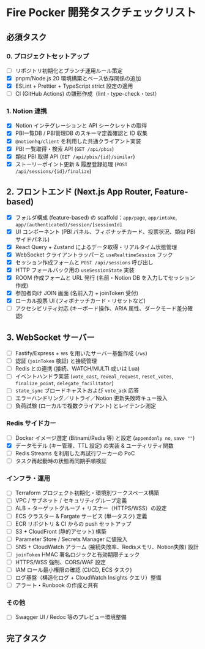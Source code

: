 # Fire Pocker 開発タスクチェックリスト

## 必須タスク

### 0. プロジェクトセットアップ
- [ ] リポジトリ初期化とブランチ運用ルール策定
- [x] pnpm/Node.js 20 環境構築とベース依存関係の追加
- [x] ESLint + Prettier + TypeScript strict 設定の適用
- [ ] CI (GitHub Actions) の雛形作成（lint・type-check・test）

### 1. Notion 連携
- [x] Notion インテグレーションと API シークレットの取得
- [x] PBI一覧DB / PBI管理DB のスキーマ定義確認と ID 収集
- [x] `@notionhq/client` を利用した共通クライアント実装
- [x] PBI 一覧取得・検索 API (`GET /api/pbis`)
- [x] 類似 PBI 取得 API (`GET /api/pbis/{id}/similar`)
- [x] ストーリーポイント更新 & 履歴登録処理 (`POST /api/sessions/{id}/finalize`)

## 2. フロントエンド (Next.js App Router, Feature-based)
- [x] フォルダ構成 (feature-based) の scaffold：`app/page`, `app/intake`, `app/(authenticated)/session/[sessionId]`
- [x] UI コンポーネント (PBI パネル、フィボナッチカード、投票状況、類似 PBI サイドパネル)
- [x] React Query + Zustand によるデータ取得・リアルタイム状態管理
- [x] WebSocket クライアントラッパーと `useRealtimeSession` フック
- [x] セッション作成フォームと `POST /api/sessions` 呼び出し
- [x] HTTP フォールバック用の `useSessionState` 実装
- [x] ROOM 作成フォームと URL 発行 (名前・Notion DB を入力してセッション作成)
- [x] 参加者向け JOIN 画面 (名前入力 + joinToken 受付)
- [x] ローカル投票 UI (フィボナッチカード・リセットなど)
- [ ] アクセシビリティ対応 (キーボード操作、ARIA 属性、ダークモード差分確認)

## 3. WebSocket サーバー
- [ ] Fastify/Express + ws を用いたサーバー基盤作成 (`/ws`)
- [ ] 認証 (`joinToken` 検証) と接続管理
- [ ] Redis との連携 (接続、WATCH/MULTI 或いは Lua)
- [ ] イベントハンドラ実装 (`vote_cast`, `reveal_request`, `reset_votes`, `finalize_point`, `delegate_facilitator`)
- [ ] `state_sync` ブロードキャストおよび `vote_ack` 応答
- [ ] エラーハンドリング／リトライ／Notion 更新失敗時キュー投入
- [ ] 負荷試験 (ローカルで複数クライアント) とレイテンシ測定

### Redis サイドカー
- [ ] Docker イメージ選定 (Bitnami/Redis 等) と設定 (`appendonly no`, `save ""`)
- [x] データモデル (キー管理、TTL 設定) の実装 & ユーティリティ関数
- [ ] Redis Streams を利用した再試行ワーカーの PoC
- [ ] タスク再起動時の状態再同期手順検証

### インフラ・運用
- [ ] Terraform プロジェクト初期化・環境別ワークスペース構築
- [ ] VPC / サブネット / セキュリティグループ定義
- [ ] ALB + ターゲットグループ + リスナー（HTTPS/WSS）の設定
- [ ] ECS クラスター & Fargate サービス (単一タスク) 定義
- [ ] ECR リポジトリ & CI からの push セットアップ
- [ ] S3 + CloudFront (静的アセット) 構築
- [ ] Parameter Store / Secrets Manager に値投入
- [ ] SNS + CloudWatch アラーム (接続失敗率、Redisメモリ、Notion失敗) 設計
- [ ] `joinToken` HMAC 署名ロジックと有効期限チェック
- [ ] HTTPS/WSS 強制、CORS/WAF 設定
- [ ] IAM ロール最小権限の確認 (CI/CD, ECS タスク)
- [ ] ログ基盤（構造化ログ + CloudWatch Insights クエリ）整備
- [ ] アラート・Runbook の作成と共有

### その他
- [ ] Swagger UI / Redoc 等のプレビュー環境整備

## 完了タスク
